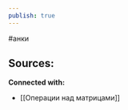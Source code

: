 ```yaml
---
publish: true
---
```

#анки













**Sources:**
- 


**Connected with:**
- [[Операции над матрицами]]

